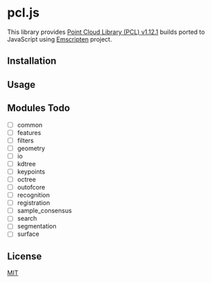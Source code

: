 # pcl.js

This library provides [Point Cloud Library (PCL) v1.12.1](https://github.com/PointCloudLibrary/pcl) builds ported to JavaScript using [Emscripten](https://github.com/emscripten-core/emscripten) project.

## Installation

## Usage

## Modules Todo

- [ ] common
- [ ] features
- [ ] filters
- [ ] geometry
- [ ] io
- [ ] kdtree
- [ ] keypoints
- [ ] octree
- [ ] outofcore
- [ ] recognition
- [ ] registration
- [ ] sample_consensus
- [ ] search
- [ ] segmentation
- [ ] surface

## License

[MIT](https://github.com/luoxuhai/pcl.js/blob/master/LICENSE)
